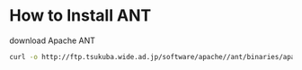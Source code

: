 # How to Install ANT 


download Apache ANT 
```sh
curl -o http://ftp.tsukuba.wide.ad.jp/software/apache//ant/binaries/apache-ant-1.10.7-bin.tar.gz
```
